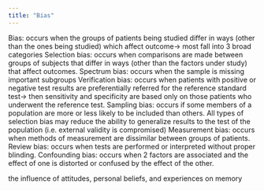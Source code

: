 ```yaml
---
title: "Bias"
---
```

Bias: occurs when the groups of patients being studied differ in ways (other than the ones being studied) which affect outcome&#8594; most fall into 3 broad categories
Selection bias: occurs when comparisons are made between groups of subjects that differ in ways (other than the factors under study) that affect outcomes.
Spectrum bias: occurs when the sample is missing important subgroups
Verification bias: occurs when patients with positive or negative test results are preferentially referred for the reference standard test&#8594; then sensitivity and specificity are based only on those patients who underwent the reference test.
Sampling bias: occurs if some members of a population are more or less likely to be included than others.
All types of selection bias may reduce the ability to generalize results to the test of the population (i.e. external validity is compromised)
Measurement bias: occurs when methods of measurement are dissimilar between groups of patients.
Review bias: occurs when tests are performed or interpreted without proper blinding.
Confounding bias: occurs when 2 factors are associated and the effect of one is distorted or confused by the effect of the other.

the influence of attitudes, personal beliefs, and experiences on memory

